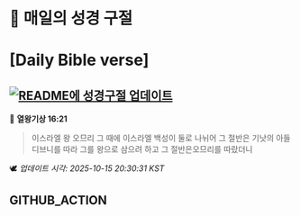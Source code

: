 # 🙏 매일의 성경 구절
# [Daily Bible verse]
## [![README에 성경구절 업데이트](https://github.com/DONGSUKA/first_test/actions/workflows/update-readme-bible.yml/badge.svg)](https://github.com/DONGSUKA/first_test/actions/workflows/update-readme-bible.yml)
<!-- START_BIBLE_VERSE -->
📖 **열왕기상 16:21**
> 이스라엘 왕 오므리 그 때에 이스라엘 백성이 둘로 나뉘어 그 절반은 기낫의 아들 디브니를 따라 그를 왕으로 삼으려 하고 그 절반은오므리를 따랐더니

🕊️ _업데이트 시각: 2025-10-15 20:30:31 KST_
  <!-- END_BIBLE_VERSE -->
## GITHUB_ACTION
